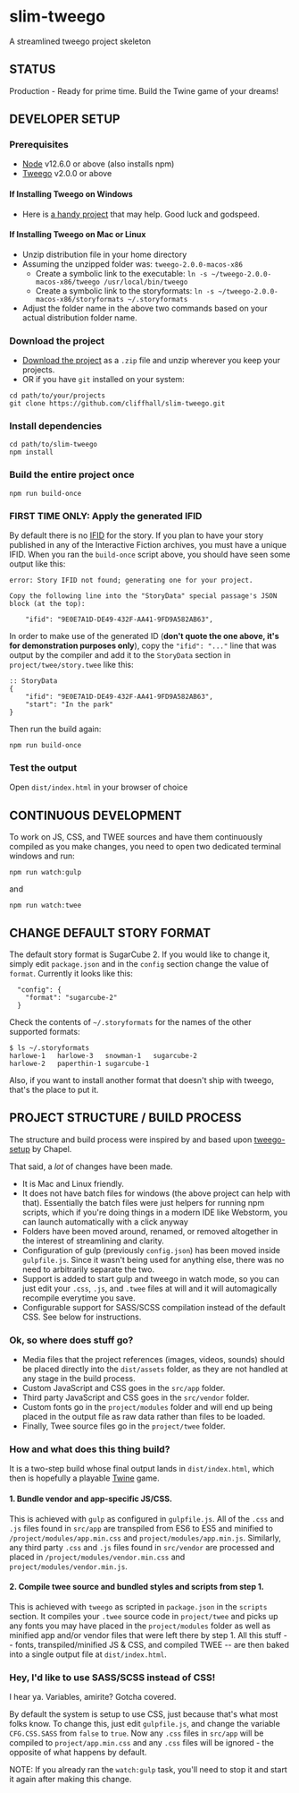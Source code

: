 # slim-tweego
A streamlined tweego project skeleton

## STATUS
Production - Ready for prime time. Build the Twine game of your dreams!

## DEVELOPER SETUP
### Prerequisites
* [Node](https://nodejs.org/en/download/) v12.6.0 or above (also installs npm)
* [Tweego](https://www.motoslave.net/tweego/) v2.0.0 or above

#### If Installing Tweego on Windows
* Here is [a handy project](https://github.com/ChapelR/tweego-installer) that may help. Good luck and godspeed.

#### If Installing Tweego on Mac or Linux
* Unzip distribution file in your home directory
* Assuming the unzipped folder was: `tweego-2.0.0-macos-x86`
  - Create a symbolic link to the executable: ```ln -s ~/tweego-2.0.0-macos-x86/tweego /usr/local/bin/tweego```
  - Create a symbolic link to the storyformats: ```ln -s ~/tweego-2.0.0-macos-x86/storyformats ~/.storyformats```
* Adjust the folder name in the above two commands based on your actual distribution folder name.  
 
### Download the project
* [Download the project](https://github.com/cliffhall/mars-colony/archive/master.zip) as a ```.zip``` file and unzip wherever you keep your projects.
* OR if you have ```git``` installed on your system:
```
cd path/to/your/projects
git clone https://github.com/cliffhall/slim-tweego.git
```

### Install dependencies
```
cd path/to/slim-tweego
npm install
```

### Build the entire project once
```
npm run build-once
```

### FIRST TIME ONLY: Apply the generated IFID
By default there is no [IFID](http://babel.ifarchive.org/) for the story. If you plan to have your story published in any of the Interactive Fiction archives, you must have a unique IFID. When you ran the ```build-once``` script above, you should have seen some output like this:
```
error: Story IFID not found; generating one for your project.

Copy the following line into the "StoryData" special passage's JSON block (at the top):

	"ifid": "9E0E7A1D-DE49-432F-AA41-9FD9A582AB63",

```

In order to make use of the generated ID (**don't quote the one above, it's for demonstration purposes only**), copy the ```"ifid": "..."``` line that was output by the compiler and add it to the ```StoryData``` section  in ```project/twee/story.twee``` like this:

```
:: StoryData
{
	"ifid": "9E0E7A1D-DE49-432F-AA41-9FD9A582AB63",
	"start": "In the park"
}
```

Then run the build again:
```
npm run build-once
```

### Test the output
Open ```dist/index.html``` in your browser of choice

## CONTINUOUS DEVELOPMENT
To work on JS, CSS, and TWEE sources and have them continuously compiled as you make changes, you need to open two dedicated terminal windows and run:
```
npm run watch:gulp
```

and

``` 
npm run watch:twee
```

## CHANGE DEFAULT STORY FORMAT
The default story format is SugarCube 2. If you would like to change it, simply edit ```package.json``` and in the ```config``` section change the value of ```format```. Currently it looks like this:
```
  "config": {
    "format": "sugarcube-2"
  }
``` 

Check the contents of ```~/.storyformats``` for the names of the other supported formats:

```
$ ls ~/.storyformats
harlowe-1	harlowe-3	snowman-1	sugarcube-2
harlowe-2	paperthin-1	sugarcube-1
```

Also, if you want to install another format that doesn't ship with tweego, that's the place to put it.

## PROJECT STRUCTURE / BUILD PROCESS
The structure and build process were inspired by and based upon [tweego-setup](https://github.com/ChapelR/tweego-setup) by Chapel.

That said, a *lot* of changes have been made.
* It is Mac and Linux friendly.
* It does not have batch files for windows (the above project can help with that). Essentially the batch files were just helpers for running npm scripts, which if you're doing things in a modern IDE like Webstorm, you can launch automatically with a click anyway
* Folders have been moved around, renamed, or removed altogether in the interest of streamlining and clarity.
* Configuration of gulp (previously ```config.json```) has been moved inside ```gulpfile.js```. Since it wasn't being used for anything else, there was no need to arbitrarily separate the two. 
* Support is added to start gulp and tweego in watch mode, so you can just edit your ```.css```, ```.js```, and ```.twee``` files at will and it will automagically recompile everytime you save.
* Configurable support for SASS/SCSS compilation instead of the default CSS. See below for instructions.

### Ok, so where does stuff go?
* Media files that the project references (images, videos, sounds) should be placed directly into the ```dist/assets``` folder, as they are not handled at any stage in the build process.
* Custom JavaScript and CSS goes in the ```src/app``` folder.
* Third party JavaScript and CSS goes in the ```src/vendor``` folder. 
* Custom fonts go in the ```project/modules``` folder and will end up being placed in the output file as raw data rather than files to be loaded.
* Finally, Twee source files go in the ```project/twee``` folder.

### How and what does this thing build?
It is a two-step build whose final output lands in ```dist/index.html```, which then is hopefully a playable [Twine](https://twinery.org/) game.

#### 1. Bundle vendor and app-specific JS/CSS.
This is achieved with ```gulp``` as configured in ```gulpfile.js```. All of the ```.css``` and ```.js``` files found in ```src/app``` are transpiled from ES6 to ES5 and minified to ```/project/modules/app.min.css``` and ```project/modules/app.min.js```. Similarly, any third party ```.css``` and ```.js``` files found in ```src/vendor``` are processed and placed in ```/project/modules/vendor.min.css``` and ```project/modules/vendor.min.js```.

#### 2. Compile twee source and bundled styles and scripts from step 1.
This is achieved with ```tweego``` as scripted in ```package.json``` in the ```scripts``` section. It compiles your ```.twee``` source code in ```project/twee``` and picks up any fonts you may have placed in the ```project/modules``` folder as well as minified app and/or vendor files that were left there by step 1. All this stuff -- fonts, transpiled/minified JS & CSS, and compiled TWEE -- are then baked into a single output file at ```dist/index.html```.

### Hey, I'd like to use SASS/SCSS instead of CSS!
I hear ya. Variables, amirite? Gotcha covered.

By default the system is setup to use CSS, just because that's what most folks know.
To change this, just edit ```gulpfile.js```, and change the variable ```CFG.CSS.SASS``` from ```false``` to ```true```.
Now any ```.css``` files in ```src/app``` will be compiled to ```project/app.min.css``` and any ```.css``` files will be ignored - the opposite of what happens by default.

NOTE: If you already ran the ```watch:gulp``` task, you'll need to stop it and start it again after making this change.
